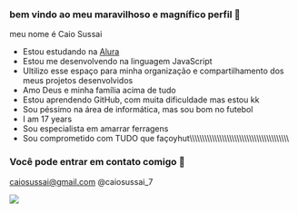 ### bem vindo ao meu maravilhoso e magnífico perfil 👋

meu nome é Caio Sussai

- Estou estudando na [Alura](https://www.alura.com.br)
- Estou me desenvolvendo na linguagem JavaScript
- Ultilizo esse espaço para minha organização e compartilhamento dos meus projetos desenvolvidos
- Amo Deus e minha família acima de tudo
- Estou aprendendo GitHub, com muita dificuldade mas estou kk
- Sou péssimo na área de informática, mas sou bom no futebol
- I am 17 years
- Sou especialista em amarrar ferragens 
- Sou comprometido com TUDO que façoyhut\\\\\\\\\\\\\\\\\\\\\\\\\\\\\\\\\\\\\\\\\\\\\\\\\\\\\\\\\\\\\\\\\\\\\\\\\\\\\\\\

### Você pode entrar em contato comigo 📧

caiosussai@gmail.com
@caiosussai_7


![](https://media1.tenor.com/m/R3rlFeb8NPYAAAAC/cristiano-ronaldo-ronaldo-manchester.gif)
